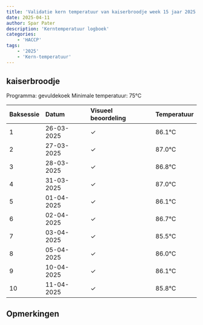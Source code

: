 ```yaml
---
title: 'Validatie kern temperatuur van kaiserbroodje week 15 jaar 2025'
date: 2025-04-11
author: Spar Pater
description: 'Kerntemperatuur logboek'
categories:
    - 'HACCP'
tags:
    - '2025'
    - 'Kern-temperatuur'
---
```


## kaiserbroodje

Programma: gevuldekoek
Minimale temperatuur: 75°C

| Baksessie | Datum | Visueel beoordeling | Temperatuur |
|:---|:---|:---|:---|
| 1 | 26-03-2025 | &check; | 86.1°C |
| 2 | 27-03-2025 | &check; | 87.0°C |
| 3 | 28-03-2025 | &check; | 86.8°C |
| 4 | 31-03-2025 | &check; | 87.0°C |
| 5 | 01-04-2025 | &check; | 86.1°C |
| 6 | 02-04-2025 | &check; | 86.7°C |
| 7 | 03-04-2025 | &check; | 85.5°C |
| 8 | 05-04-2025 | &check; | 86.0°C |
| 9 | 10-04-2025 | &check; | 86.1°C |
| 10 | 11-04-2025 | &check; | 85.8°C |

## Opmerkingen


